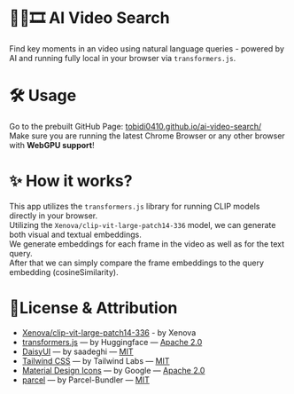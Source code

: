 # 🤖🔎🎞️ AI Video Search
Find key moments in an video using natural language queries - powered by AI and running fully local in your browser via `transformers.js`.

# 🛠 Usage
Go to the prebuilt GitHub Page: [tobidi0410.github.io/ai-video-search/](https://tobidi0410.github.io/ai-video-search/)   
Make sure you are running the latest Chrome Browser or any other browser with <b>WebGPU support</b>!  

# ✨ How it works?
This app utilizes the `transformers.js` library for running CLIP models directly in your browser.  
Utilizing the `Xenova/clip-vit-large-patch14-336` model, we can generate both visual and textual embeddings.  
We generate embeddings for each frame in the video as well as for the text query.   
After that we can simply compare the frame embeddings to the query embedding (cosineSimilarity).  

# 📝License & Attribution
- [Xenova/clip-vit-large-patch14-336](https://huggingface.co/Xenova/clip-vit-large-patch14-336) - by Xenova
- [transformers.js](https://github.com/huggingface/transformers.js/) — by Huggingface — [Apache 2.0](https://www.apache.org/licenses/LICENSE-2.0)
- [DaisyUI](https://github.com/saadeghi/daisyui) — by saadeghi — [MIT](https://opensource.org/licenses/MIT)
- [Tailwind CSS](https://github.com/tailwindlabs/tailwindcss) — by Tailwind Labs — [MIT](https://opensource.org/licenses/MIT)
- [Material Design Icons](https://github.com/google/material-design-icons) — by Google — [Apache 2.0](https://www.apache.org/licenses/LICENSE-2.0)
- [parcel](https://github.com/parcel-bundler/parcel) — by Parcel-Bundler — [MIT](https://opensource.org/licenses/MIT)